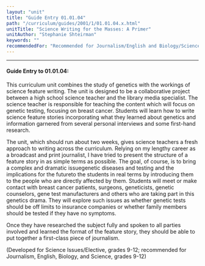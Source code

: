 ```yaml
---
layout: "unit"
title: "Guide Entry 01.01.04"
path: "/curriculum/guides/2001/1/01.01.04.x.html"
unitTitle: "Science Writing for the Masses: A Primer"
unitAuthor: "Stephanie Shteirman"
keywords: ""
recommendedFor: "Recommended for Journalism/English and Biology/Science, grades 9-12."
---
```

<body>
<hr/>
<h4>
Guide Entry to 01.01.04:
</h4>
<p>
This curriculum unit combines the study of genetics with the workings of science feature writing. The unit is designed to be a collaborative project between a high school science teacher and the library media specialist. The science teacher is responsible for teaching the content which will focus on genetic testing, focusing on breast cancer. Students will learn how to write science feature stories incorporating what they learned about genetics and information garnered from several personal interviews and some first-hand research.
</p>
<p>
The unit, which should run about two weeks, gives science teachers a fresh approach to writing across the curriculum. Relying on my lengthy career as a broadcast and print journalist, I have tried to present the structure of a feature story in as simple terms as possible. The goal, of course, is to bring a complex and dramatic issuegenetic diseases and testing and the implications for the futureto the students in real terms by introducing them to the people who are directly affected by them. Students will meet or make contact with breast cancer patients, surgeons, geneticists, genetic counselors, gene test manufacturers and others who are taking part in this genetics drama. They will explore such issues as whether genetic tests should be off limits to insurance companies or whether family members should be tested if they have no symptoms.
</p>
<p>
Once they have researched the subject fully and spoken to all parties involved and learned the format of the feature story, they should be able to put together a first-class piece of journalism.
</p>
<p>
(Developed for Science Issues/Elective, grades 9-12; recommended for Journalism, English, Biology, and Science, grades 9-12)
</p>
</body>
